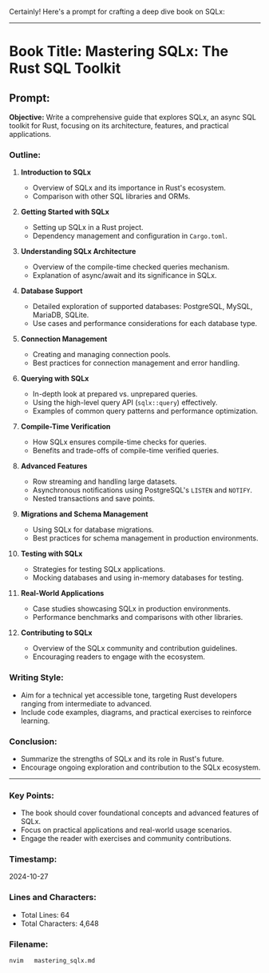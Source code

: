 Certainly! Here's a prompt for crafting a deep dive book on SQLx:

---

# Book Title: **Mastering SQLx: The Rust SQL Toolkit**

## Prompt:

**Objective:** Write a comprehensive guide that explores SQLx, an async SQL toolkit for Rust, focusing on its architecture, features, and practical applications.

### Outline:

1. **Introduction to SQLx**
   - Overview of SQLx and its importance in Rust's ecosystem.
   - Comparison with other SQL libraries and ORMs.

2. **Getting Started with SQLx**
   - Setting up SQLx in a Rust project.
   - Dependency management and configuration in `Cargo.toml`.

3. **Understanding SQLx Architecture**
   - Overview of the compile-time checked queries mechanism.
   - Explanation of async/await and its significance in SQLx.

4. **Database Support**
   - Detailed exploration of supported databases: PostgreSQL, MySQL, MariaDB, SQLite.
   - Use cases and performance considerations for each database type.

5. **Connection Management**
   - Creating and managing connection pools.
   - Best practices for connection management and error handling.

6. **Querying with SQLx**
   - In-depth look at prepared vs. unprepared queries.
   - Using the high-level query API (`sqlx::query`) effectively.
   - Examples of common query patterns and performance optimization.

7. **Compile-Time Verification**
   - How SQLx ensures compile-time checks for queries.
   - Benefits and trade-offs of compile-time verified queries.

8. **Advanced Features**
   - Row streaming and handling large datasets.
   - Asynchronous notifications using PostgreSQL's `LISTEN` and `NOTIFY`.
   - Nested transactions and save points.

9. **Migrations and Schema Management**
   - Using SQLx for database migrations.
   - Best practices for schema management in production environments.

10. **Testing with SQLx**
    - Strategies for testing SQLx applications.
    - Mocking databases and using in-memory databases for testing.

11. **Real-World Applications**
    - Case studies showcasing SQLx in production environments.
    - Performance benchmarks and comparisons with other libraries.

12. **Contributing to SQLx**
    - Overview of the SQLx community and contribution guidelines.
    - Encouraging readers to engage with the ecosystem.

### Writing Style:
- Aim for a technical yet accessible tone, targeting Rust developers ranging from intermediate to advanced.
- Include code examples, diagrams, and practical exercises to reinforce learning.

### Conclusion:
- Summarize the strengths of SQLx and its role in Rust's future.
- Encourage ongoing exploration and contribution to the SQLx ecosystem.

---

### Key Points:
- The book should cover foundational concepts and advanced features of SQLx.
- Focus on practical applications and real-world usage scenarios.
- Engage the reader with exercises and community contributions.

### Timestamp:
2024-10-27

### Lines and Characters:
- Total Lines: 64
- Total Characters: 4,648

### Filename:
```bash
nvim   mastering_sqlx.md
```
